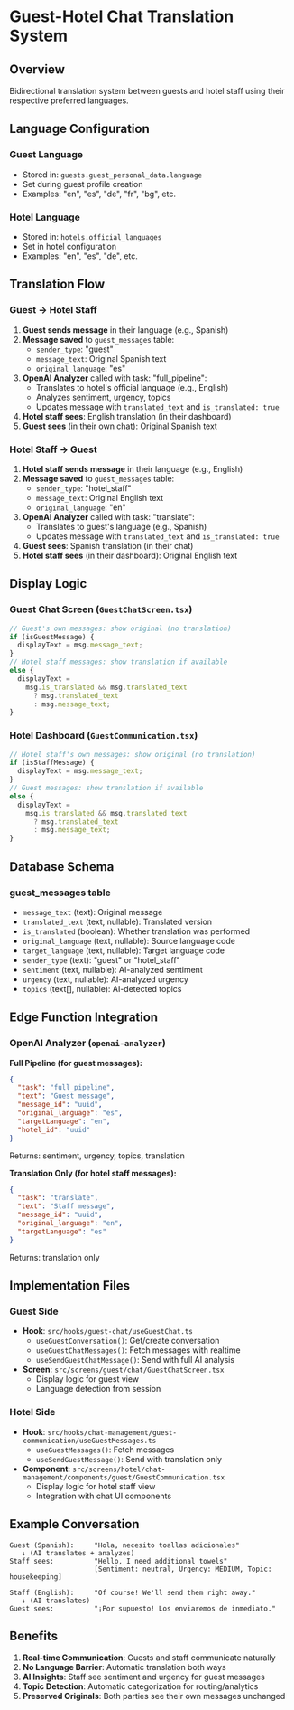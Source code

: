 # Guest-Hotel Chat Translation System

## Overview

Bidirectional translation system between guests and hotel staff using their respective preferred languages.

## Language Configuration

### Guest Language

- Stored in: `guests.guest_personal_data.language`
- Set during guest profile creation
- Examples: "en", "es", "de", "fr", "bg", etc.

### Hotel Language

- Stored in: `hotels.official_languages`
- Set in hotel configuration
- Examples: "en", "es", "de", etc.

## Translation Flow

### Guest → Hotel Staff

1. **Guest sends message** in their language (e.g., Spanish)
2. **Message saved** to `guest_messages` table:
   - `sender_type`: "guest"
   - `message_text`: Original Spanish text
   - `original_language`: "es"
3. **OpenAI Analyzer** called with task: "full_pipeline":
   - Translates to hotel's official language (e.g., English)
   - Analyzes sentiment, urgency, topics
   - Updates message with `translated_text` and `is_translated: true`
4. **Hotel staff sees**: English translation (in their dashboard)
5. **Guest sees** (in their own chat): Original Spanish text

### Hotel Staff → Guest

1. **Hotel staff sends message** in their language (e.g., English)
2. **Message saved** to `guest_messages` table:
   - `sender_type`: "hotel_staff"
   - `message_text`: Original English text
   - `original_language`: "en"
3. **OpenAI Analyzer** called with task: "translate":
   - Translates to guest's language (e.g., Spanish)
   - Updates message with `translated_text` and `is_translated: true`
4. **Guest sees**: Spanish translation (in their chat)
5. **Hotel staff sees** (in their dashboard): Original English text

## Display Logic

### Guest Chat Screen (`GuestChatScreen.tsx`)

```typescript
// Guest's own messages: show original (no translation)
if (isGuestMessage) {
  displayText = msg.message_text;
}
// Hotel staff messages: show translation if available
else {
  displayText =
    msg.is_translated && msg.translated_text
      ? msg.translated_text
      : msg.message_text;
}
```

### Hotel Dashboard (`GuestCommunication.tsx`)

```typescript
// Hotel staff's own messages: show original (no translation)
if (isStaffMessage) {
  displayText = msg.message_text;
}
// Guest messages: show translation if available
else {
  displayText =
    msg.is_translated && msg.translated_text
      ? msg.translated_text
      : msg.message_text;
}
```

## Database Schema

### guest_messages table

- `message_text` (text): Original message
- `translated_text` (text, nullable): Translated version
- `is_translated` (boolean): Whether translation was performed
- `original_language` (text, nullable): Source language code
- `target_language` (text, nullable): Target language code
- `sender_type` (text): "guest" or "hotel_staff"
- `sentiment` (text, nullable): AI-analyzed sentiment
- `urgency` (text, nullable): AI-analyzed urgency
- `topics` (text[], nullable): AI-detected topics

## Edge Function Integration

### OpenAI Analyzer (`openai-analyzer`)

**Full Pipeline (for guest messages):**

```json
{
  "task": "full_pipeline",
  "text": "Guest message",
  "message_id": "uuid",
  "original_language": "es",
  "targetLanguage": "en",
  "hotel_id": "uuid"
}
```

Returns: sentiment, urgency, topics, translation

**Translation Only (for hotel staff messages):**

```json
{
  "task": "translate",
  "text": "Staff message",
  "message_id": "uuid",
  "original_language": "en",
  "targetLanguage": "es"
}
```

Returns: translation only

## Implementation Files

### Guest Side

- **Hook**: `src/hooks/guest-chat/useGuestChat.ts`
  - `useGuestConversation()`: Get/create conversation
  - `useGuestChatMessages()`: Fetch messages with realtime
  - `useSendGuestChatMessage()`: Send with full AI analysis
- **Screen**: `src/screens/guest/chat/GuestChatScreen.tsx`
  - Display logic for guest view
  - Language detection from session

### Hotel Side

- **Hook**: `src/hooks/chat-management/guest-communication/useGuestMessages.ts`
  - `useGuestMessages()`: Fetch messages
  - `useSendGuestMessage()`: Send with translation only
- **Component**: `src/screens/hotel/chat-management/components/guest/GuestCommunication.tsx`
  - Display logic for hotel staff view
  - Integration with chat UI components

## Example Conversation

```
Guest (Spanish):     "Hola, necesito toallas adicionales"
   ↓ (AI translates + analyzes)
Staff sees:          "Hello, I need additional towels"
                     [Sentiment: neutral, Urgency: MEDIUM, Topic: housekeeping]

Staff (English):     "Of course! We'll send them right away."
   ↓ (AI translates)
Guest sees:          "¡Por supuesto! Los enviaremos de inmediato."
```

## Benefits

1. **Real-time Communication**: Guests and staff communicate naturally
2. **No Language Barrier**: Automatic translation both ways
3. **AI Insights**: Staff see sentiment and urgency for guest messages
4. **Topic Detection**: Automatic categorization for routing/analytics
5. **Preserved Originals**: Both parties see their own messages unchanged
